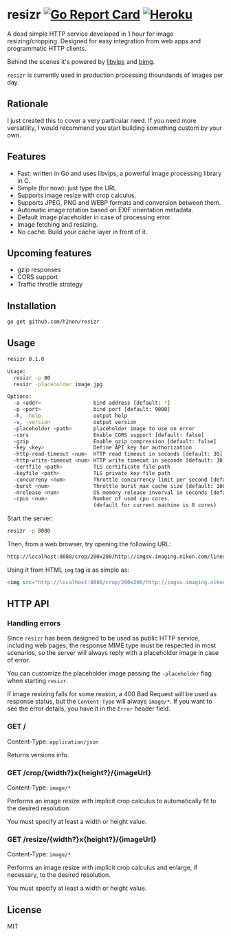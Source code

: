 # resizr [![Go Report Card](http://goreportcard.com/badge/h2non/resizr)](http://goreportcard.com/report/h2non/resizr) [![Heroku](https://img.shields.io/badge/Heroku-Deploy_Now-blue.svg)](https://heroku.com/deploy)

A dead simple HTTP service developed in 1 hour for image resizing/cropping. 
Designed for easy integration from web apps and programmatic HTTP clients.

Behind the scenes it's powered by [libvips](https://github.com/jcupitt/libvips) and [bimg](https://github.com/h2non/bimg).

`resizr` is currently used in production processing thoundands of images per day.

## Rationale

I just created this to cover a very particular need. 
If you need more versatility, I would recommend you start building something custom by your own.

## Features

- Fast: written in Go and uses libvips, a powerful image processing library in C.
- Simple (for now): just type the URL
- Supports image resize with crop calculus.
- Supports JPEG, PNG and WEBP formats and conversion between them.
- Automatic image rotation based on EXIF orientation metadata.
- Default image placeholder in case of processing error.
- Image fetching and resizing.
- No cache. Build your cache layer in front of it.

## Upcoming features

- gzip responses
- CORS support
- Traffic throttle strategy

## Installation

```bash
go get github.com/h2non/resizr
```

## Usage

```bash
resizr 0.1.0

Usage:
  resizr -p 80
  resizr -placeholder image.jpg

Options:
  -a <addr>                 bind address [default: *]
  -p <port>                 bind port [default: 9000]
  -h, -help                 output help
  -v, -version              output version
  -placeholder <path>       placeholder image to use on error
  -cors                     Enable CORS support [default: false]
  -gzip                     Enable gzip compression [default: false]
  -key <key>                Define API key for authorization
  -http-read-timeout <num>  HTTP read timeout in seconds [default: 30]
  -http-write-timeout <num> HTTP write timeout in seconds [default: 30]
  -certfile <path>          TLS certificate file path
  -keyfile <path>           TLS private key file path
  -concurreny <num>         Throttle concurrency limit per second [default: disabled]
  -burst <num>              Throttle burst max cache size [default: 100]
  -mrelease <num>           OS memory release inverval in seconds [default: 30]
  -cpus <num>               Number of used cpu cores.
                            (default for current machine is 8 cores)
```

Start the server:
```bash
resizr -p 8080
```

Then, from a web browser, try opening the following URL:
```bash
http://localhost:8080/crop/200x200/http://imgsv.imaging.nikon.com/lineup/lens/zoom/normalzoom/af-s_dx_18-300mmf_35-56g_ed_vr/img/sample/sample4_l.jpg
```

Using it from HTML `img` tag is as simple as:
```html
<img src="http://localhost:8080/crop/200x200/http://imgsv.imaging.nikon.com/lineup/lens/zoom/normalzoom/af-s_dx_18-300mmf_35-56g_ed_vr/img/sample/sample4_l.jpg" />
```

## HTTP API

### Handling errors

Since `resizr` has been designed to be used as public HTTP service, including web pages, the response MIME type must be respected in most scenarios,
so the server will always reply with a placeholder image in case of error. 

You can customize the placeholder image passing the `-placeholder` flag when starting `resizr`.

If image resizing fails for some reason, a 400 Bad Request will be used as response status, but the `Content-Type` will always `image/*`.
If you want to see the error details, you have it in the `Error` header field.

### GET /
Content-Type: `application/json`

Returns versions info. 

### GET /crop/{width?}x{height?}/{imageUrl}
Content-Type: `image/*`

Performs an image resize with implicit crop calculus to automatically fit to the desired resolution.

You must specify at least a width or height value.

### GET /resize/{width?}x{height?}/{imageUrl}
Content-Type: `image/*`

Performs an image resize with implicit crop calculus and enlarge, if necessary, to the desired resolution.

You must specify at least a width or height value.

## License

MIT